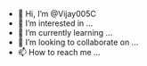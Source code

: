 - 👋 Hi, I’m @Vijay005C
- 👀 I’m interested in ...
- 🌱 I’m currently learning ...
- 💞️ I’m looking to collaborate on ...
- 📫 How to reach me ...

<!---
Vijay005C/Vijay005C is a ✨ special ✨ repository because its `README.md` (this file) appears on your GitHub profile.
You can click the Preview link to take a look at your changes.
--->
